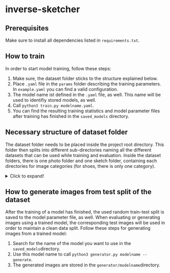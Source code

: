 # inverse-sketcher

## Prerequisites
Make sure to install all dependencies listed in ``requirements.txt``.

## How to train
In order to start model training, follow these steps:
1. Make sure, the dataset folder sticks to the structure explained below.
2. Place ``.yaml`` file in the ``params`` folder describing the training parameters. In ``example.yaml`` you can find a valid configuration.
3. The model name ist defined in the ``.yaml`` file, as well. This name will be used to identifiy stored models, as well.
4. Call ``python3 train.py modelname.yaml``.
5. You can find the resulting training statistics and model parameter files after training has finished in the ``saved_models`` directory.

## Necessary structure of dataset folder
The dataset folder needs to be placed inside the project root directory. This folder then splits into different sub-directories naming all the different datasets that can be used while training and evaluation. Inside the dataset folders, there is one photo folder and one sketch folder, containing each directories for image categories (for shoes, there is only one category).
<details>
 
```
dataset
 |dataset1
   |photo
     |class1
       |image files...
     |class2
       |image files...
     |...
     |classN
   |sketch
     |class1
       |image files...
     |class2
       |image files...
     |...
     |classN
 |dataset2
   |photo
     |...
```
 <summary>Click to expand!</summary>
 </details>
 
 ## How to generate images from test split of the dataset
After the training of a model has finished, the used random train-test split is saved to the model parameter file, as well. When evaluating or generating images using a trained model, the corresponding test images will be used in order to maintain a clean data split. Follow these steps for generating images from a trained model: 
1. Search for the name of the model you want to use in the ``saved_models``directory.
2. Use this model name to call ``python3 generator.py modelname --generate``.
3. The generated images are stored in the ``generator/modelname``directory.
